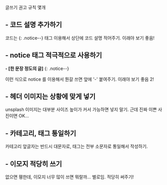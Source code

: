 글쓰기 권고 규칙 몇개

## - 코드 설명 추가하기
코드는 {: .notice--} 태그 이용해서 상단에 코드 설명 적어주기. 이래야 보기 좋음!

## - notice 태그 적극적으로 사용하기
**- [한 문장 정도의 글]**
{: .notice--} 

이런 식으로 notice 를 이용해서 뭔갈 쓰면 앞에 '-' 붙여주기. 이래야 보기 좋음 2! 

## - 헤더 이미지는 상황에 맞게 넣기
unsplash 이미지는 대부분 사이즈 높이가 커서 가능하면 넣지 말기. 근데 진짜 이쁜 사진이면 OK...

## - 카테고리, 태그 통일하기
카테고리 앞글자는 반드시 대문자로, 태그는 전부 소문자로 통일해서 작성하기.

## - 이모지 적당히 쓰기
없으면 휑한데, 이모지 너무 많이 쓰면 뭐랄까... 별로임. 적당히 써주기!

